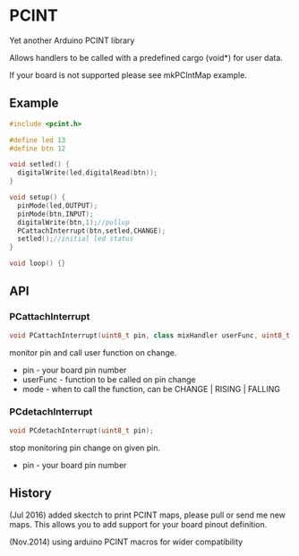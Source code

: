 # PCINT

Yet another Arduino PCINT library

Allows handlers to be called with a predefined cargo (void*) for user data.

If your board is not supported please see mkPCIntMap example.

## Example

```c++
#include <pcint.h>

#define led 13
#define btn 12

void setled() {
  digitalWrite(led,digitalRead(btn));
}

void setup() {
  pinMode(led,OUTPUT);
  pinMode(btn,INPUT);
  digitalWrite(btn,1);//pullup
  PCattachInterrupt(btn,setled,CHANGE);
  setled();//initial led status
}

void loop() {}
```

## API

### PCattachInterrupt

```c++
void PCattachInterrupt(uint8_t pin, class mixHandler userFunc, uint8_t mode);
```
monitor pin and call user function on change.

- pin - your board pin number
- userFunc - function to be called on pin change
- mode - when to call the function, can be CHANGE | RISING | FALLING

### PCdetachInterrupt

```c++
void PCdetachInterrupt(uint8_t pin);
```

stop monitoring pin change on given pin.

- pin - your board pin number

## History

(Jul 2016) added skectch to print PCINT maps, please pull or send me new maps.
This allows you to add support for your board pinout definition.

(Nov.2014) using arduino PCINT macros for wider compatibility
